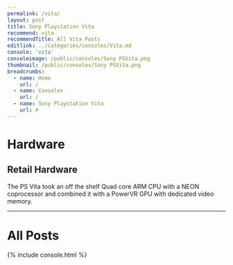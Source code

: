 ```yaml
---
permalink: /vita/
layout: post
title: Sony Playstation Vita
recommend: vita
recommendTitle: All Vita Posts
editlink: ../categories/consoles/Vita.md
console: 'vita'
consoleimage: /public/consoles/Sony PSVita.png
thumbnail: /public/consoles/Sony PSVita.png
breadcrumbs:
  - name: Home
    url: /
  - name: Consoles
    url: /
  - name: Sony Playstation Vita
    url: #
---
```


# Hardware

## Retail Hardware
The PS Vita took an off the shelf Quad core ARM CPU with a NEON coprocessor and combined it with a PowerVR GPU with dedicated video memory.

---
# All Posts
<div>

{% include console.html %}
</div>

